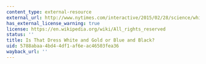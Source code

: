 ```yaml
---
content_type: external-resource
external_url: http://www.nytimes.com/interactive/2015/02/28/science/white-or-blue-dress.html?_r=1
has_external_license_warning: true
license: https://en.wikipedia.org/wiki/All_rights_reserved
status: ''
title: Is That Dress White and Gold or Blue and Black?
uid: 5788abaa-4bd4-4df1-af6e-ac46503fea36
wayback_url: ''
---
```

